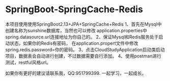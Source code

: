 # SpringBoot-SpringCache-Redis


本项目使用使用SpringBoot2.13+JPA+SpringCache+Redis
1、首先在Mysql中创建名称为sunshine数据库，当然也可以修改
application.properties中spring.datasource.url连接地址为你自己的。
2、保证Mysql和Redis服务处于启动状态，如果你的Redis有密码，
在application.propert文件中修改spring.redis.password=你的密码。
3、点击CloudStudyApplication启动类启动项目，数据表会自动进行创建，不过数据需要自行添加。
4、使用postman进行测试，restful风格url。

如果你有更好的建议请联系我，QQ:951799399. 一起学习，一起成长。
